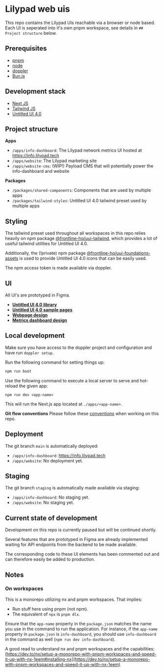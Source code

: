 # Lilypad web uis
     
This repo contains the Lilypad UIs reachable via a browser or node based.
Each UI is seperated into it's own pnpm workspace, see details in `## Project structure` below.
 
## Prerequisites

-   [pnpm](https://pnpm.io/installation)
-   [node](https://nodejs.org/en/download/package-manager)
-   [doppler](https://docs.doppler.com/docs/install-cli)
-   [Bun.js](https://bun.sh/docs/installation)

## Development stack

-   [Next JS](https://nextjs.org/)
-   [Tailwind JS](https://tailwindcss.com/)
-   [Untitled UI 4.0](https://www.untitledui.com/)

## Project structure

**Apps**

-   `/apps/info-dashboard`: The Lilypad network metrics UI hosted at https://info.lilypad.tech
-   `/apps/website`: The Lilypad marketing site
-   `/apps/website-cms`: (WIP!) Payload CMS that will potentially power the info-dashboard and website

**Packages**

-   `/packages/shared-components`: Components that are used by multiple apps
-   `/packages/tailwind-styles`: Untitled UI 4.0 tailwind preset used by multiple apps

## Styling

The tailwind preset used throughout all workspaces in this repo relies heavily on npm package [@frontline-hq/uui-tailwind](https://www.npmjs.com/package/@frontline-hq/uui-tailwind), which provides a lot of useful tailwind utilities for Untitled UI 4.0.

Additionally, the (!private) npm package [@frontline-hq/uui-foundations-assets](https://www.npmjs.com/package/@frontline-hq/uui-foundations-assets) is used to provide Untitled UI 4.0 icons that can be easily used.

The npm access token is made available via doppler.

## UI

All UI's are prototyped in Figma.

-   [**Untitled UI 4.0 library**](<https://www.figma.com/design/QAOfgDhHVeH5f6ZL7dNDLE/%E2%9D%96-Untitled-UI-%E2%80%93-PRO-VARIABLES-(v4.1)-QAgF8rdbZjp4-(Copy)?node-id=1480-0&t=aQ0a4c3wOTL4TRkn-1>)
-   [**Untitled UI 4.0 sample pages**](https://www.figma.com/design/UL6MdGaqnCWJiejfZj9CUG/Untitled-v4.1-example-pages?node-id=0-1&t=ld6NAgsIoqA1K2kn-1)
-   [**Webpage design**](https://www.figma.com/design/T0J4d7sapn2no8t7ixmNY3/lilypad-UI?node-id=480-3750)
-   [**Metrics dashboard design**](https://www.figma.com/design/T0J4d7sapn2no8t7ixmNY3/lilypad-UI?node-id=677-7696)

## Local development

Make sure you have access to the doppler project and configuration and have run `doppler setup`.

Run the following command for setting things up:

```sh
npm run boot
```

Use the following command to execute a local server to serve and hot-reload the given app:

```
npm run dev <app-name>
```

This will run the Next.js app located at `./apps/<app-name>`.

**Git flow conventions** Please follow these [conventions](https://www.notion.so/lilypadnetwork/Git-flow-conventions-98606ed2291b45fba6916dbf6ccab98f) when working on this repo.

## Deployment

The git branch `main` is automatically deployed:

-   `/apps/info-dashboard`: https://info.lilypad.tech
-   `/apps/website`: No deployment yet.

## Staging

The git branch `staging` is automatically made available via staging:

-   `/apps/info-dashboard`: No staging yet.
-   `/apps/website`: No staging yet.

## Current state of development

Development on this repo is currently paused but will be continued shortly.

Several features that are prototyped in Figma are already implemented waiting for API endpoints from the backend to be made available.

The corresponding code to these UI elements has been commented out and can therefore easily be added to production.

## Notes

### On workspaces

This is a monorepo utilizing nx and pnpm workspaces. That implies:

-   Run stuff here using pnpm (not npm).
-   The equivalent of `npx` is `pnpm dlx`.

Ensure that the `app-name` property in the `package.json` matches the name you use in the command to run the application. For instance, if the `app-name` property in `package.json` is `info-dashboard`, you should use `info-dashboard` in the command as well (`npm run dev info-dashboard`).

A good read to understand nx and pnpm workspaces and the capabilities: [https://dev.to/nx/setup-a-monorepo-with-pnpm-workspaces-and-speed-it-up-with-nx-1eem#installing-nx](https://dev.to/nx/setup-a-monorepo-with-pnpm-workspaces-and-speed-it-up-with-nx-1eem)
